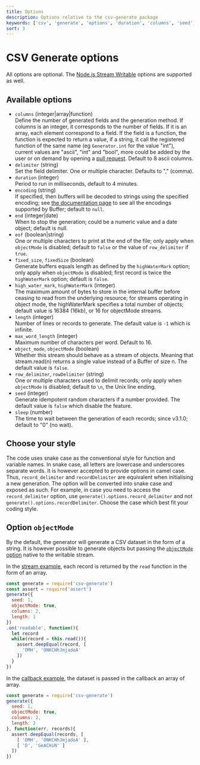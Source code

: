 ```yaml
---
title: Options
description: Options relative to the csv-generate package
keywords: ['csv', 'generate', 'options', 'duration', 'columns', 'seed', 'object', 'string']
sort: 3
---
```


# CSV Generate options

All options are optional. The [Node.js Stream Writable](https://nodejs.org/api/stream.html#stream_constructor_new_stream_writable_options) options are supported as well.

## Available options

* `columns` (integer|array|function)   
  Define the number of generated fields and the generation method. If columns is an integer, it corresponds to the number of fields. If it is an array, each element correspond to a field. If the field is a function, the function is expected to return a value, if a string, it call the registered function of the same name (eg `Generator.int` for the value "int"), current values are "ascii", "int" and "bool", more could be added by the user or on demand by opening a [pull request](https://github.com/adaltas/node-csv/issues/new). Default to 8 ascii columns.
* `delimiter` (string)   
  Set the field delimiter. One or multiple character. Defaults to "," (comma).
* `duration` (integer)   
  Period to run in milliseconds, default to 4 minutes.
* `encoding` (string)   
  If specified, then buffers will be decoded to strings using the specified encoding; see [the documentation page](https://nodejs.org/api/buffer.html#buffer_buffers_and_character_encodings) to see all the encodings supported by Buffer; default to `null`.
* `end` (integer|date)   
  When to stop the generation; could be a numeric value and a date object; default is null.
* `eof` (boolean|string)   
  One or multiple characters to print at the end of the file; only apply when `objectMode` is disabled; default to `false` or the value of `row_delimiter` if `true`.
* `fixed_size`, `fixedSize` (boolean)   
  Generate buffers equals length as defined by the `highWaterMark` option; only apply when `objectMode` is disabled; first record is twice the `highWaterMark` option; default is `false`.
* `high_water_mark`, `highWaterMark` (integer)   
  The maximum amount of bytes to store in the internal buffer before ceasing to read from the underlying resource; for streams operating in object mode, the highWaterMark specifies a total number of objects; default value is 16384 (16kb), or 16 for objectMode streams.
* `length` (integer)   
  Number of lines or records to generate. The default value is `-1` which is infinite.   
* `max_word_length` (integer)   
  Maximum number of characters per word. Default to 16.
* `object_mode`, `objectMode` (boolean)   
  Whether this stream should behave as a stream of objects. Meaning that stream.read(n) returns a single value instead of a Buffer of size n. The default value is `false`. 
* `row_delimiter`, `rowDelimiter` (string)   
  One or multiple characters used to delimit records; only apply when `objectMode` is disabled; default to `\n`, the Unix line ending.
* `seed` (integer)   
  Generate idempotent random characters if a number provided. The default value is `false` which disable the feature.
* `sleep` (number)   
  The time to wait between the generation of each records; since v3.1.0; default to "0" (no wait).

## Choose your style

The code uses snake case as the conventional style for function and variable names. In snake case, all letters are lowercase and underscores separate words. It is however accepted to provide options in camel case. Thus, `record_delimiter` and `recordDelimiter` are equivalent when initialising a new generation. The option will be converted into snake case and exposed as such. For example, in case you need to access the `record_delimiter` option, use `generate().options.record_delimiter` and not `generate().options.recordDelimiter`. Choose the case which best fit your coding style.

## Option `objectMode`

By the default, the generator will generate a CSV dataset in the form of a string. It is however possible to generate objects but passing the [`objectMode` option](https://nodejs.org/api/stream.html#stream_constructor_new_stream_writable_options) native to the writable stream.

In the [stream example](https://github.com/adaltas/node-csv/blob/master/packages/csv-generate/samples/options.objectmode.stream.js), each record is returned by the `read` function in the form of an array.

```js
const generate = require('csv-generate')
const assert = require('assert')
generate({
  seed: 1,
  objectMode: true,
  columns: 2,
  length: 1
})
.on('readable', function(){
  let record
  while(record = this.read()){
    assert.deepEqual(record, [
      'OMH', 'ONKCHhJmjadoA'
    ])
  }
})
```

In the [callback example](https://github.com/adaltas/node-csv/blob/master/packages/csv-generate/samples/options.objectmode.stream.js), the dataset is passed in the callback an array of array.

```js
const generate = require('csv-generate')
generate({
  seed: 1,
  objectMode: true,
  columns: 2,
  length: 2
}, function(err, records){
  assert.deepEqual(records, [
    [ 'OMH', 'ONKCHhJmjadoA' ],
    [ 'D', 'GeACHiN' ]
  ])
})
```
